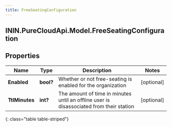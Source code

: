 ```yaml
---
title: FreeSeatingConfiguration
---
```

## ININ.PureCloudApi.Model.FreeSeatingConfiguration

## Properties

|Name | Type | Description | Notes|
|------------ | ------------- | ------------- | -------------|
| **Enabled** | **bool?** | Whether or not free-seating is enabled for the organization | [optional] |
| **TtlMinutes** | **int?** | The amount of time in minutes until an offline user is disassociated from their station | [optional] |
{: class="table table-striped"}


